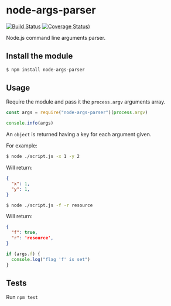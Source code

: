 # node-args-parser

[![Build Status](https://travis-ci.org/10uei011/node-args-parser.svg?branch=master)](https://travis-ci.org/10uei011/node-args-parser)
[![Coverage Status](https://coveralls.io/repos/github/10uei011/node-args-parser/badge.svg?branch=master)](https://coveralls.io/github/10uei011/node-args-parser?branch=master))

Node.js command line arguments parser.

## Install the module

```bash
$ npm install node-args-parser
```

## Usage

Require the module and pass it the `process.argv` arguments array.

```js
const args = require("node-args-parser")(process.argv)

console.info(args)
```
An `object` is returned having a key for each argument given.

For example:

```bash
$ node ./script.js -x 1 -y 2
```

Will return:

```json
{
  "x": 1,
  "y": 1,
}
```

```bash
$ node ./script.js -f -r resource
```

Will return:

```json
{
  "f": true,
  "r": 'resource',
}
```

```javascript
if (args.f) {
  console.log("flag 'f' is set")
}
```

## Tests

Run `npm test`


